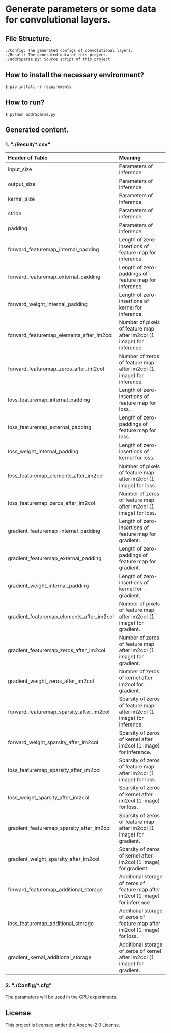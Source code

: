 # Generate parameters or some data for convolutional layers.



## File Structure.

```shell
./Config: The generated configs of convolutional layers. 
./Result: The generated data of this project.
./addrSparse.py: Source script of this project.
```



## How to install the necessary environment?

```shell
$ pip install -r requirements
```



## How to run?

```shell
$ python addrSparse.py
```



## Generated content.

### 1. "./Result/*.csv"

| Header of Table                           | Meaning                                                      |
| :---------------------------------------- | :----------------------------------------------------------- |
| input_size                                | Parameters of inference.                                     |
| output_size                               | Parameters of inference.                                     |
| kernel_size                               | Parameters of inference.                                     |
| stride                                    | Parameters of inference.                                     |
| padding                                   | Parameters of inference.                                     |
| forward_featuremap_internal_padding       | Length of zero-insertions of feature map for inference.      |
| forward_featuremap_external_padding       | Length of zero-paddings of feature map for inference.        |
| forward_weight_internal_padding           | Length of zero-insertions of kernel for inference.           |
| forward_featuremap_elements_after_im2col  | Number of pixels of feature map after im2col (1 image) for inference. |
| forward_featuremap_zeros_after_im2col     | Number of zeros of feature map after im2col (1 image) for inference. |
| loss_featuremap_internal_padding          | Length of zero-insertions of feature map for loss.           |
| loss_featuremap_external_padding          | Length of zero-paddings of feature map for loss.             |
| loss_weight_internal_padding              | Length of zero-insertions of kernel for loss.                |
| loss_featuremap_elements_after_im2col     | Number of pixels of feature map after im2col (1 image) for loss. |
| loss_featuremap_zeros_after_im2col        | Number of zeros of feature map after im2col (1 image) for loss. |
| gradient_featuremap_internal_padding      | Length of zero-insertions of feature map for gradient.       |
| gradient_featuremap_external_padding      | Length of zero-paddings of feature map for gradient.         |
| gradient_weight_internal_padding          | Length of zero-insertions of kernel for gradient.            |
| gradient_featuremap_elements_after_im2col | Number of pixels of feature map after im2col (1 image) for gradient. |
| gradient_featuremap_zeros_after_im2col    | Number of zeros of feature map after im2col (1 image) for gradient. |
| gradient_weight_zeros_after_im2col        | Number of zeros of kernel after im2col for gradient.         |
| forward_featuremap_sparsity_after_im2col  | Sparsity of zeros of feature map after im2col (1 image) for inference. |
| forward_weight_sparsity_after_im2col      | Sparsity of zeros of kernel after im2col (1 image) for inference. |
| loss_featuremap_sparsity_after_im2col     | Sparsity of zeros of feature map after im2col (1 image) for loss. |
| loss_weight_sparsity_after_im2col         | Sparsity of zeros of kernel after im2col (1 image) for loss. |
| gradient_featuremap_sparsity_after_im2col | Sparsity of zeros of feature map after im2col (1 image) for gradient. |
| gradient_weight_sparsity_after_im2col     | Sparsity of zeros of kernel after im2col (1 image) for gradient. |
| forward_featuremap_additional_storage     | Additional storage of zeros of feature map after im2col (1 image) for inference. |
| loss_featuremap_additional_storage        | Additional storage of zeros of feature map after im2col (1 image) for loss. |
| gradient_kernal_additional_storage        | Additional storage of zeros of kernel after im2col (1 image) for gradient. |



### 2. "./Config/*.cfg"

The parameters will be used in the GPU experiments.



## License

This project is licensed under the Apache-2.0 License.
